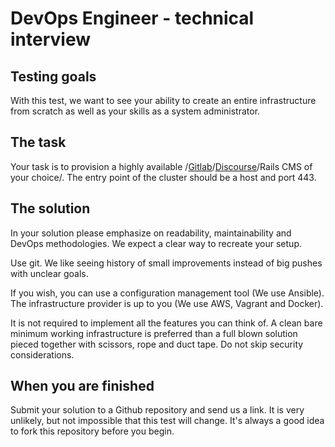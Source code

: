 # DevOps Engineer - technical interview

## Testing goals
With this test, we want to see your ability to create an entire infrastructure from scratch as well as your skills as a system administrator.

## The task
Your task is to provision a highly available /[Gitlab](https://about.gitlab.com/)/[Discourse](https://www.discourse.org/)/Rails CMS of your choice/. The entry point of the cluster should be a host and port 443.

## The solution
In your solution please emphasize on readability, maintainability and DevOps methodologies. We expect a clear way to recreate your setup.

Use git. We like seeing history of small improvements instead of big pushes with unclear goals.

If you wish, you can use a configuration management tool (We use Ansible). The infrastructure provider is up to you (We use AWS, Vagrant and Docker).

It is not required to implement all the features you can think of. A clean bare minimum working infrastructure is preferred than a full blown solution pieced together with scissors, rope and duct tape. Do not skip security considerations.

## When you are finished
Submit your solution to a Github repository and send us a link.
It is very unlikely, but not impossible that this test will change. It's always a good idea to fork this repository before you begin.
